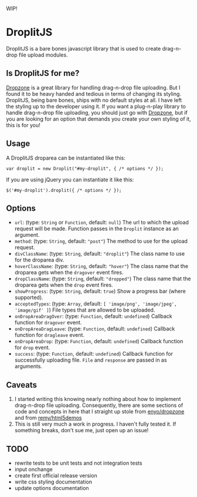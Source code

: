 WIP!

# DroplitJS

DroplitJS is a bare bones javascript library that is used to create drag-n-drop file upload modules.

## Is DroplitJS for me?

[Dropzone][1] is a great library for handling drag-n-drop file uploading. But I found it to be heavy handed and tedious in terms of changing its styling. DroplitJS, being bare bones, ships with no default styles at all. I have left the styling up to the developer using it. If you want a plug-n-play library to handle drag-n-drop file uploading, you should just go with [Dropzone][1], but if you are looking for an option that demands you create your own styling of it, this is for you!

## Usage

A DroplitJS droparea can be instantiated like this:

    var droplit = new Droplit("#my-droplit", { /* options */ });

If you are using jQuery you can instantiate it like this:

    $('#my-droplit').droplit({ /* options */ });

## Options

- `url`: (type: `String` or `Function`, default: `null`) The url to which the upload request will be made. Function passes in the `Droplit` instance as an argument.
- `method`: (type: `String`, default: `"post"`) The method to use for the upload request.
- `divClassName`: (type: `String`, default: `"droplit"`) The class name to use for the droparea div.
- `hoverClassName`: (type: `String`, default: `"hover"`) The class name that the droparea gets when the `dragover` event fires.
- `dropClassName`: (type: `String`, default: `"dropped"`) The class name that the droparea gets when the `drop` event fires.
- `showProgress`: (type: `String`, default: `true`) Show a progress bar (where supported).
- `acceptedTypes`: (type: `Array`, default: `[ 'image/png', 'image/jpeg', 'image/gif' ]`) File types that are allowed to be uploaded.
- `onDropAreaDragOver`: (type: `Function`, default: `undefined`) Callback function for `dragover` event.
- `onDropAreaDragLeave`: (type: `Function`, default: `undefined`) Callback function for `dragleave` event.
- `onDropAreaDrop`: (type: `Function`, default: `undefined`) Callback function for `drop` event.
- `success`: (type: `Function`, default: `undefined`) Callback function for successfully uploading file. `File` and `response` are passed in as arguments.

## Caveats

1. I started writing this knowing nearly nothing about how to implement drag-n-drop file uploading. Consequently, there are some sections of code and concepts in here that I straight up stole from [enyo/dropzone](https://github.com/enyo/dropzone) and from [remy/html5demos][2]
2. This is still very much a work in progress. I haven't fully tested it. If something breaks, don't sue me, just open up an issue!

## TODO

- rewrite tests to be unit tests and not integration tests
- input onchange
- create first official release version
- write css styling documentation
- update options documentation

[1]: https://github.com/enyo/dropzone
[2]: https://github.com/remy/html5demos
